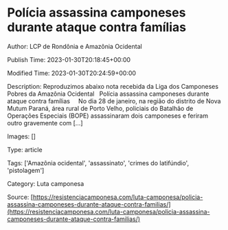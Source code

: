 # Polícia assassina camponeses durante ataque contra famílias

Author: LCP de Rondônia e Amazônia Ocidental

Publish Time: 2023-01-30T20:18:45+00:00

Modified Time: 2023-01-30T20:24:59+00:00

Description: Reproduzimos abaixo nota recebida da Liga dos Camponeses Pobres da Amazônia Ocidental &nbsp; Polícia assassina camponeses durante ataque contra famílias &nbsp; &nbsp; No dia 28 de janeiro, na região do distrito de Nova Mutum Paraná, área rural de Porto Velho, policiais do Batalhão de Operações Especiais (BOPE) assassinaram dois camponeses e feriram outro gravemente com [&hellip;]

Images: []

Type: article

Tags: ['Amazônia ocidental', 'assassinato', 'crimes do latifúndio', 'pistolagem']

Category: Luta camponesa

<!--METADATA-->





Source: [https://resistenciacamponesa.com/luta-camponesa/policia-assassina-camponeses-durante-ataque-contra-familias/](https://resistenciacamponesa.com/luta-camponesa/policia-assassina-camponeses-durante-ataque-contra-familias/)